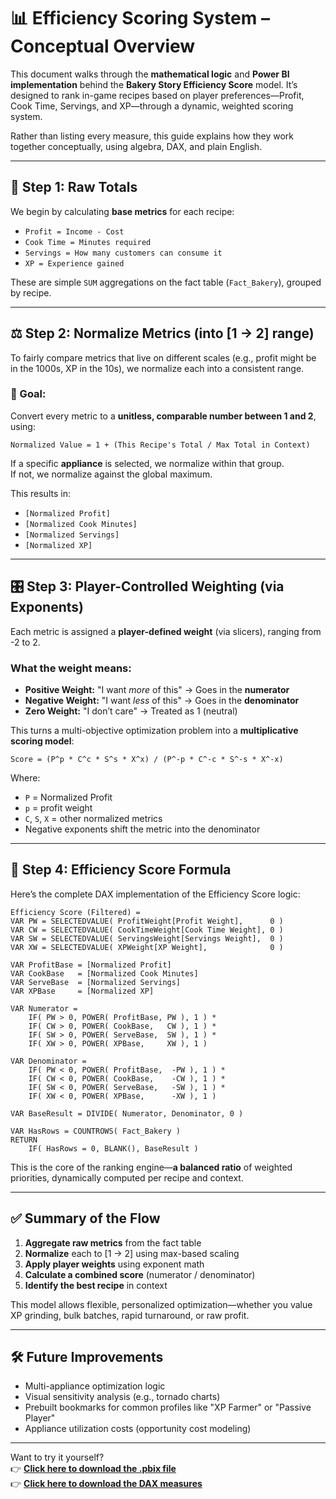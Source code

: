 # 📊 Efficiency Scoring System – Conceptual Overview

This document walks through the **mathematical logic** and **Power BI implementation** behind the **Bakery Story Efficiency Score** model. It’s designed to rank in-game recipes based on player preferences—Profit, Cook Time, Servings, and XP—through a dynamic, weighted scoring system.

Rather than listing every measure, this guide explains how they work together conceptually, using algebra, DAX, and plain English.

---

## 🧮 Step 1: Raw Totals

We begin by calculating **base metrics** for each recipe:  
- `Profit = Income - Cost`  
- `Cook Time = Minutes required`  
- `Servings = How many customers can consume it`  
- `XP = Experience gained`

These are simple `SUM` aggregations on the fact table (`Fact_Bakery`), grouped by recipe.

---

## ⚖️ Step 2: Normalize Metrics (into [1 → 2] range)

To fairly compare metrics that live on different scales (e.g., profit might be in the 1000s, XP in the 10s), we normalize each into a consistent range.

### 🎯 Goal:
Convert every metric to a **unitless, comparable number between 1 and 2**, using:

```
Normalized Value = 1 + (This Recipe's Total / Max Total in Context)
```

If a specific **appliance** is selected, we normalize within that group.  
If not, we normalize against the global maximum.

This results in:
- `[Normalized Profit]`
- `[Normalized Cook Minutes]`
- `[Normalized Servings]`
- `[Normalized XP]`

---

## 🎛️ Step 3: Player-Controlled Weighting (via Exponents)

Each metric is assigned a **player-defined weight** (via slicers), ranging from -2 to 2.

### What the weight means:
- **Positive Weight:** "I want *more* of this" → Goes in the **numerator**
- **Negative Weight:** "I want *less* of this" → Goes in the **denominator**
- **Zero Weight:** "I don’t care" → Treated as 1 (neutral)

This turns a multi-objective optimization problem into a **multiplicative scoring model**:

```
Score = (P^p * C^c * S^s * X^x) / (P^-p * C^-c * S^-s * X^-x)
```

Where:
- `P` = Normalized Profit  
- `p` = profit weight  
- `C`, `S`, `X` = other normalized metrics  
- Negative exponents shift the metric into the denominator

---

## 🚀 Step 4: Efficiency Score Formula

Here’s the complete DAX implementation of the Efficiency Score logic:

```DAX
Efficiency Score (Filtered) = 
VAR PW = SELECTEDVALUE( ProfitWeight[Profit Weight],      0 )
VAR CW = SELECTEDVALUE( CookTimeWeight[Cook Time Weight], 0 )
VAR SW = SELECTEDVALUE( ServingsWeight[Servings Weight],  0 )
VAR XW = SELECTEDVALUE( XPWeight[XP Weight],              0 )

VAR ProfitBase = [Normalized Profit]
VAR CookBase   = [Normalized Cook Minutes]
VAR ServeBase  = [Normalized Servings]
VAR XPBase     = [Normalized XP]

VAR Numerator =
    IF( PW > 0, POWER( ProfitBase, PW ), 1 ) *
    IF( CW > 0, POWER( CookBase,   CW ), 1 ) *
    IF( SW > 0, POWER( ServeBase,  SW ), 1 ) *
    IF( XW > 0, POWER( XPBase,     XW ), 1 )

VAR Denominator =
    IF( PW < 0, POWER( ProfitBase,  -PW ), 1 ) *
    IF( CW < 0, POWER( CookBase,    -CW ), 1 ) *
    IF( SW < 0, POWER( ServeBase,   -SW ), 1 ) *
    IF( XW < 0, POWER( XPBase,      -XW ), 1 )

VAR BaseResult = DIVIDE( Numerator, Denominator, 0 )

VAR HasRows = COUNTROWS( Fact_Bakery )
RETURN
    IF( HasRows = 0, BLANK(), BaseResult )
```

This is the core of the ranking engine—**a balanced ratio** of weighted priorities, dynamically computed per recipe and context.

---

## ✅ Summary of the Flow

1. **Aggregate raw metrics** from the fact table  
2. **Normalize** each to [1 → 2] using max-based scaling  
3. **Apply player weights** using exponent math  
4. **Calculate a combined score** (numerator / denominator)  
5. **Identify the best recipe** in context

This model allows flexible, personalized optimization—whether you value XP grinding, bulk batches, rapid turnaround, or raw profit.

---

## 🛠️ Future Improvements

- Multi-appliance optimization logic  
- Visual sensitivity analysis (e.g., tornado charts)  
- Prebuilt bookmarks for common profiles like "XP Farmer" or "Passive Player"  
- Appliance utilization costs (opportunity cost modeling)

---

Want to try it yourself?  
👉 **[Click here to download the .pbix file](./BakeryStory_Efficiency.pbix)**  
👉 **[Click here to download the DAX measures](./docs/dax_measures.xlsx)**
